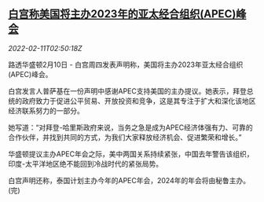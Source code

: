<!--1644548463000-->
[白宫称美国将主办2023年的亚太经合组织(APEC)峰会](https://cn.reuters.com/article/us-white-house-2023-apec-0211-idCNKBS2KG06I)
------

<div><i>2022-02-11T02:50:18Z</i></div><p>路透华盛顿2月10日 - 白宫周四发表声明称，美国将主办2023年亚太经合组织(APEC)峰会。</p><p>白宫发言人普萨基在一份声明中感谢APEC支持美国的主办提议。她表示，拜登总统的政府致力于促进公平贸易、开放投资和竞争，这是其专注于扩大和深化该地区经济联系努力的一部分。</p><p>她写道：“对拜登-哈里斯政府来说，当务之急是成为APEC经济体强有力、可靠的合作伙伴，并找到共同的方式，为我们大家释放经济机会、促进繁荣和增长。”</p><p>华盛顿提议主办APEC年会之际，美中两国关系持续紧张，中国去年警告该组织，印度-太平洋地区绝不能回到冷战时代的紧张局势。</p><p>白宫声明还称，泰国计划主办今年的APEC年会，2024年的年会将由秘鲁主办。(完)</p>
